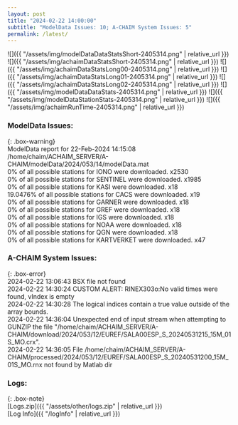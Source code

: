 ```yaml
---
layout: post
title: "2024-02-22 14:00:00"
subtitle: "ModelData Issues: 10; A-CHAIM System Issues: 5"
permalink: /latest/
---
```


![]({{ "/assets/img/modelDataDataStatsShort-2405314.png" | relative_url }})
![]({{ "/assets/img/achaimDataStatsShort-2405314.png" | relative_url }})
![]({{ "/assets/img/achaimDataStatsLong00-2405314.png" | relative_url }})
![]({{ "/assets/img/achaimDataStatsLong01-2405314.png" | relative_url }})
![]({{ "/assets/img/achaimDataStatsLong02-2405314.png" | relative_url }})
![]({{ "/assets/img/modelDataDataStats-2405314.png" | relative_url }})
![]({{ "/assets/img/modelDataStationStats-2405314.png" | relative_url }})
![]({{ "/assets/img/achaimRunTime-2405314.png" | relative_url }})


### ModelData Issues:  
  
{: .box-warning}  
 ModelData report for 22-Feb-2024 14:15:08   
 /home/chaim/ACHAIM_SERVER/A-CHAIM/modelData/2024/053/14/modelData.mat   
 0% of all possible stations for IONO were downloaded. x2530   
 0% of all possible stations for SENTINEL were downloaded. x1985   
 0% of all possible stations for KASI were downloaded. x18   
 19.0476% of all possible stations for CACS were downloaded. x19   
 0% of all possible stations for GARNER were downloaded. x18   
 0% of all possible stations for GREF were downloaded. x18   
 0% of all possible stations for IGS were downloaded. x18   
 0% of all possible stations for NOAA were downloaded. x18   
 0% of all possible stations for QGN were downloaded. x18   
 0% of all possible stations for KARTVERKET were downloaded. x47   
  
### A-CHAIM System Issues:  
  
{: .box-error}  
2024-02-22 13:06:43 BSX file not found  
2024-02-22 14:30:24 CUSTOM ALERT: RINEX303o:No valid times were found, vIndex is empty  
2024-02-22 14:30:28 The logical indices contain a true value outside of the array bounds.  
2024-02-22 14:36:04 Unexpected end of input stream when attempting to GUNZIP the file "/home/chaim/ACHAIM_SERVER/A-CHAIM/download/2024/053/12/EUREF/SALA00ESP_S_20240531215_15M_01S_MO.crx".  
2024-02-22 14:36:05 File /home/chaim/ACHAIM_SERVER/A-CHAIM/processed/2024/053/12/EUREF/SALA00ESP_S_20240531200_15M_01S_MO.rnx not found by Matlab dir  

### Logs:  
  
{: .box-note}  
[Logs.zip]({{ "/assets/other/logs.zip" | relative_url }})  
[Log Info]({{ "/logInfo" | relative_url }})  
